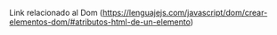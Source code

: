 Link relacionado al Dom (https://lenguajejs.com/javascript/dom/crear-elementos-dom/#atributos-html-de-un-elemento)
